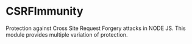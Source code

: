 # CSRFImmunity
Protection against Cross Site Request Forgery attacks in NODE JS. This module provides multiple variation of protection.
